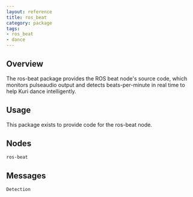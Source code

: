 ```yaml
---
layout: reference
title: ros_beat
category: package
tags: 
- ros_beat
- dance
---
```


## Overview
The ros-beat package provides the ROS beat node's source code, which monitors
pulseaudio output and detects beats-per-minute in real time to help Kuri 
dance intelligently.

## Usage
This package exists to provide code for the ros-beat node.

## Nodes
``ros-beat`` 

## Messages
``Detection``  
